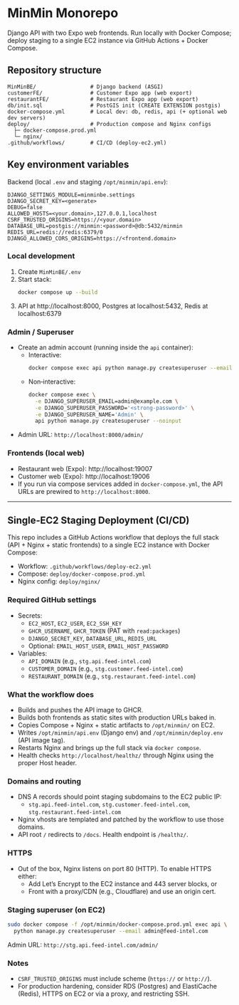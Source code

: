 # MinMin Monorepo

Django API with two Expo web frontends. Run locally with Docker Compose; deploy staging to a single EC2 instance via GitHub Actions + Docker Compose.

## Repository structure
```
MinMinBE/                 # Django backend (ASGI)
customerFE/               # Customer Expo app (web export)
restaurantFE/             # Restaurant Expo app (web export)
db/init.sql               # PostGIS init (CREATE EXTENSION postgis)
docker-compose.yml        # Local dev: db, redis, api (+ optional web dev servers)
deploy/                   # Production compose and Nginx configs
  ├─ docker-compose.prod.yml
  └─ nginx/
.github/workflows/        # CI/CD (deploy-ec2.yml)
```

## Key environment variables
Backend (local `.env` and staging `/opt/minmin/api.env`):
```
DJANGO_SETTINGS_MODULE=minminbe.settings
DJANGO_SECRET_KEY=<generate>
DEBUG=false
ALLOWED_HOSTS=<your.domain>,127.0.0.1,localhost
CSRF_TRUSTED_ORIGINS=https://<your.domain>
DATABASE_URL=postgis://minmin:<password>@db:5432/minmin
REDIS_URL=redis://redis:6379/0
DJANGO_ALLOWED_CORS_ORIGINS=https://<frontend.domain>
```

### Local development
1. Create `MinMinBE/.env`
2. Start stack:
   ```bash
   docker compose up --build
   ```
3. API at http://localhost:8000, Postgres at localhost:5432, Redis at localhost:6379

### Admin / Superuser
- Create an admin account (running inside the `api` container):
  - Interactive:
    ```bash
    docker compose exec api python manage.py createsuperuser --email admin@example.com
    ```
  - Non‑interactive:
    ```bash
    docker compose exec \
      -e DJANGO_SUPERUSER_EMAIL=admin@example.com \
      -e DJANGO_SUPERUSER_PASSWORD='<strong-password>' \
      -e DJANGO_SUPERUSER_NAME='Admin' \
      api python manage.py createsuperuser --noinput
    ```
- Admin URL: `http://localhost:8000/admin/`

### Frontends (local web)
- Restaurant web (Expo): http://localhost:19007
- Customer web (Expo): http://localhost:19006
- If you run via compose services added in `docker-compose.yml`, the API URLs are prewired to `http://localhost:8000`.

---

## Single‑EC2 Staging Deployment (CI/CD)

This repo includes a GitHub Actions workflow that deploys the full stack (API + Nginx + static frontends) to a single EC2 instance with Docker Compose:

- Workflow: `.github/workflows/deploy-ec2.yml`
- Compose: `deploy/docker-compose.prod.yml`
- Nginx config: `deploy/nginx/`

### Required GitHub settings
- Secrets:
  - `EC2_HOST`, `EC2_USER`, `EC2_SSH_KEY`
  - `GHCR_USERNAME`, `GHCR_TOKEN` (PAT with `read:packages`)
  - `DJANGO_SECRET_KEY`, `DATABASE_URL`, `REDIS_URL`
  - Optional: `EMAIL_HOST_USER`, `EMAIL_HOST_PASSWORD`
- Variables:
  - `API_DOMAIN` (e.g., `stg.api.feed-intel.com`)
  - `CUSTOMER_DOMAIN` (e.g., `stg.customer.feed-intel.com`)
  - `RESTAURANT_DOMAIN` (e.g., `stg.restaurant.feed-intel.com`)

### What the workflow does
- Builds and pushes the API image to GHCR.
- Builds both frontends as static sites with production URLs baked in.
- Copies Compose + Nginx + static artifacts to `/opt/minmin/` on EC2.
- Writes `/opt/minmin/api.env` (Django env) and `/opt/minmin/deploy.env` (API image tag).
- Restarts Nginx and brings up the full stack via `docker compose`.
- Health checks `http://localhost/healthz/` through Nginx using the proper Host header.

### Domains and routing
- DNS A records should point staging subdomains to the EC2 public IP:
  - `stg.api.feed-intel.com`, `stg.customer.feed-intel.com`, `stg.restaurant.feed-intel.com`
- Nginx vhosts are templated and patched by the workflow to use those domains.
- API root `/` redirects to `/docs`. Health endpoint is `/healthz/`.

### HTTPS
- Out of the box, Nginx listens on port 80 (HTTP). To enable HTTPS either:
  - Add Let’s Encrypt to the EC2 instance and 443 server blocks, or
  - Front with a proxy/CDN (e.g., Cloudflare) and use an origin cert.

### Staging superuser (on EC2)
```bash
sudo docker compose -f /opt/minmin/docker-compose.prod.yml exec api \
  python manage.py createsuperuser --email admin@feed-intel.com
```
Admin URL: `http://stg.api.feed-intel.com/admin/`

### Notes
- `CSRF_TRUSTED_ORIGINS` must include scheme (`https://` or `http://`).
- For production hardening, consider RDS (Postgres) and ElastiCache (Redis), HTTPS on EC2 or via a proxy, and restricting SSH.
